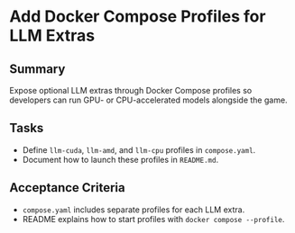 # Add Docker Compose Profiles for LLM Extras

## Summary
Expose optional LLM extras through Docker Compose profiles so developers can run GPU- or CPU-accelerated models alongside the game.

## Tasks
- Define `llm-cuda`, `llm-amd`, and `llm-cpu` profiles in `compose.yaml`.
- Document how to launch these profiles in `README.md`.

## Acceptance Criteria
- `compose.yaml` includes separate profiles for each LLM extra.
- README explains how to start profiles with `docker compose --profile`.
